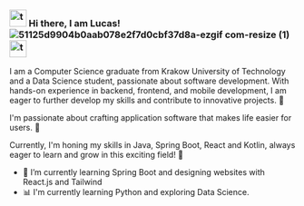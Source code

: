 ###  <img src="https://github.com/user-attachments/assets/e9a92593-6014-489d-8127-3235c37ba4f6" alt="trabki" width="30"/> Hi there, I am Lucas!  ![51125d9904b0aab078e2f7d0cbf37d8a-ezgif com-resize (1)](https://github.com/LukaszKrolicki/LukaszKrolicki/assets/54467678/9f469b11-830d-46d8-aa05-6ba2f141c783) <img src="https://github.com/user-attachments/assets/e9a92593-6014-489d-8127-3235c37ba4f6" alt="trabki" width="30"/> 

I am a Computer Science graduate from Krakow University of Technology and a Data Science student, passionate about software development. With hands-on experience in backend, frontend, and mobile development, I am eager to further develop my skills and contribute to innovative projects. :european_post_office:

I'm passionate about crafting application software that makes life easier for users. :iphone:


Currently, I'm honing my skills in Java, Spring Boot, React and Kotlin, always eager to learn and grow in this exciting field! 🚀

- 🌱 I’m currently learning Spring Boot and designing websites with React.js and Tailwind
- 📊 I'm currently learning Python and exploring Data Science.

<!--
**LukaszKrolicki/LukaszKrolicki** is a ✨ _special_ ✨ repository because its `README.md`![Uploading 51125d9904b0aab078e2f7d0cbf37d8a.gif…]()
 (this file) appears on your GitHub profile.

Here are some ideas to get you started:

- 🔭 I’m currently working on ...
- 🌱 I’m currently learning ...
- 👯 I’m looking to collaborate on ...
- 🤔 I’m looking for help with ...
- 💬 Ask me about ...
- 📫 How to reach me: ...
- 😄 Pronouns: ...
- ⚡ Fun fact: ...
-->
